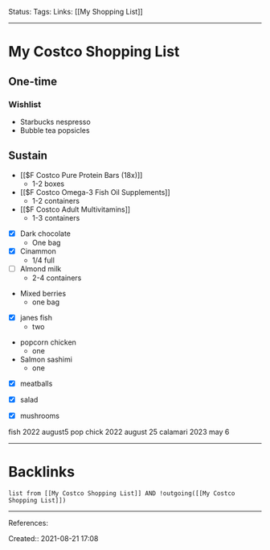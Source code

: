 Status: 
Tags: 
Links: [[My Shopping List]]
___
# My Costco Shopping List
## One-time
### Wishlist
- Starbucks nespresso
- Bubble tea popsicles
## Sustain
- [[$F Costco Pure Protein Bars (18x)]]
	- 1-2 boxes
- [[$F Costco Omega-3 Fish Oil Supplements]]
	- 1-2 containers
- [[$F Costco Adult Multivitamins]]
	- 1-3 containers
- [x] Dark chocolate
	- One bag
- [x] Cinammon
	- 1/4 full
- [ ] Almond milk
	- 2-4 containers
- Mixed berries
	- one bag
- [x] janes fish
	- two
- popcorn chicken
	- one
- Salmon sashimi
	- one
- [x] meatballs
- [x] salad
- [x] mushrooms


fish 2022 august5
pop chick 2022 august 25
calamari 2023 may 6
___
# Backlinks
```dataview
list from [[My Costco Shopping List]] AND !outgoing([[My Costco Shopping List]])
```
___
References:

Created:: 2021-08-21 17:08
